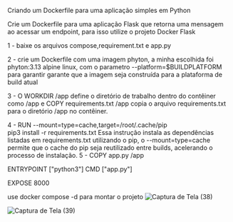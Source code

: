 Criando um Dockerfile para uma aplicação simples em Python

Crie um Dockerfile para uma aplicação Flask que retorna uma mensagem ao acessar um endpoint, para isso utilize o projeto Docker Flask

1 - baixe os arquivos compose,requirement.txt e app.py

2 - crie um Dockerfile com uma imagem phyton, a minha escolhida foi phyton:3.13 alpine linux, com o parametro --platform=$BUILDPLATFORM para garantir garante que a imagem seja construída para a plataforma de build atual

3 - O WORKDIR /app define o diretório de trabalho dentro do contêiner como /app e COPY requirements.txt /app copia o arquivo requirements.txt para o diretório /app no contêiner.

4 - RUN --mount=type=cache,target=/root/.cache/pip \
    pip3 install -r requirements.txt Essa instrução instala as dependências listadas em requirements.txt utilizando o pip, o --mount=type=cache permite que o cache do pip seja reutilizado entre builds, acelerando o processo de instalação.
5 - COPY app.py /app

ENTRYPOINT ["python3"]
CMD ["app.py"]


EXPOSE 8000

use docker compose -d para montar o projeto 
![Captura de Tela (38)](https://github.com/user-attachments/assets/f635b578-c57d-4808-9b2d-ca9e4fb56390)

![Captura de Tela (39)](https://github.com/user-attachments/assets/0a1e0029-d82c-4414-8178-040c0aaaed6c)

